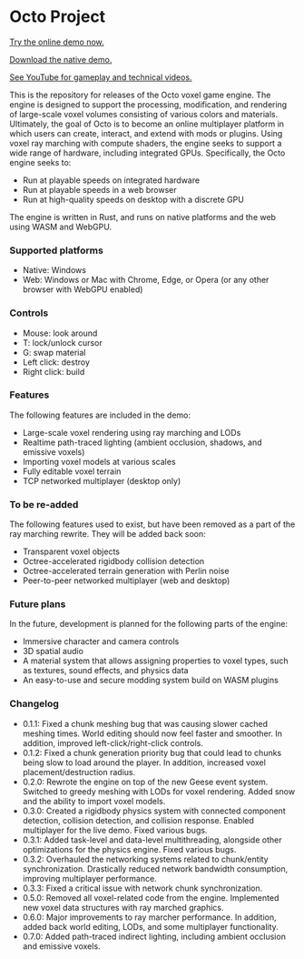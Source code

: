 # Octo Project

[Try the online demo now.](https://douglasdwyer.github.io/octo-release/)

[Download the native demo.](https://douglasdwyer.github.io/octo-release/octo.exe)

[See YouTube for gameplay and technical videos.](https://www.youtube.com/@DouglasDwyer?sub_confirmation=1)

This is the repository for releases of the Octo voxel game engine. The engine is designed to support the processing, modification, and rendering of large-scale voxel volumes consisting of various colors and materials. Ultimately, the goal of Octo is to become an online multiplayer platform in which users can create, interact, and extend with mods or plugins. Using voxel ray marching with compute shaders, the engine seeks to support a wide range of hardware, including integrated GPUs. Specifically, the Octo engine seeks to:

- Run at playable speeds on integrated hardware
- Run at playable speeds in a web browser
- Run at high-quality speeds on desktop with a discrete GPU

The engine is written in Rust, and runs on native platforms and the web using WASM and WebGPU.

### Supported platforms

- Native: Windows
- Web: Windows or Mac with Chrome, Edge, or Opera (or any other browser with WebGPU enabled)

### Controls

- Mouse: look around
- T: lock/unlock cursor
- G: swap material
- Left click: destroy
- Right click: build

### Features

The following features are included in the demo:

- Large-scale voxel rendering using ray marching and LODs
- Realtime path-traced lighting (ambient occlusion, shadows, and emissive voxels)
- Importing voxel models at various scales
- Fully editable voxel terrain
- TCP networked multiplayer (desktop only)

### To be re-added

The following features used to exist, but have been removed as a part of the ray marching rewrite.
They will be added back soon:

- Transparent voxel objects
- Octree-accelerated rigidbody collision detection
- Octree-accelerated terrain generation with Perlin noise
- Peer-to-peer networked multiplayer (web and desktop)

### Future plans

In the future, development is planned for the following parts of the engine:

- Immersive character and camera controls
- 3D spatial audio
- A material system that allows assigning properties to voxel types, such as textures, sound effects, and physics data
- An easy-to-use and secure modding system build on WASM plugins

### Changelog

- 0.1.1: Fixed a chunk meshing bug that was causing slower cached meshing times. World editing should now feel faster and smoother. In addition, improved left-click/right-click controls.
- 0.1.2: Fixed a chunk generation priority bug that could lead to chunks being slow to load around the player. In addition, increased voxel placement/destruction radius.
- 0.2.0: Rewrote the engine on top of the new Geese event system. Switched to greedy meshing with LODs for voxel rendering. Added snow and the ability to import voxel models.
- 0.3.0: Created a rigidbody physics system with connected component detection, collision detection, and collision response. Enabled multiplayer for the live demo. Fixed various bugs.
- 0.3.1: Added task-level and data-level multithreading, alongside other optimizations for the physics engine. Fixed various bugs.
- 0.3.2: Overhauled the networking systems related to chunk/entity synchronization. Drastically reduced network bandwidth consumption, improving multiplayer performance.
- 0.3.3: Fixed a critical issue with network chunk synchronization.
- 0.5.0: Removed all voxel-related code from the engine. Implemented new voxel data structures with ray marched graphics.
- 0.6.0: Major improvements to ray marcher performance. In addition, added back world editing, LODs, and some multiplayer functionality.
- 0.7.0: Added path-traced indirect lighting, including ambient occlusion and emissive voxels.